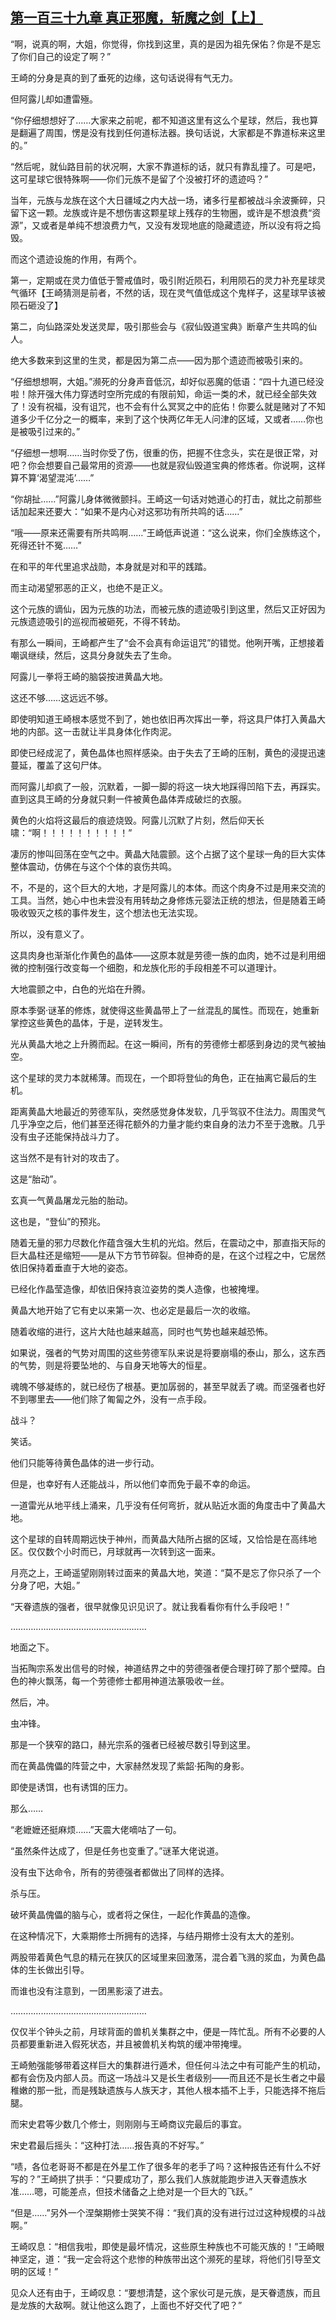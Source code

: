 ## [第一百三十九章 真正邪魔，斩魔之剑【上】](https://www.xxbiquge.com/11_11207/9215519.html)


  “啊，说真的啊，大姐，你觉得，你找到这里，真的是因为祖先保佑？你是不是忘了你们自己的设定了啊？”

  王崎的分身是真的到了垂死的边缘，这句话说得有气无力。

  但阿露儿却如遭雷殛。

  “你仔细想想好了……大家来之前呢，都不知道这里有这么个星球，然后，我也算是翻遍了周围，愣是没有找到任何道标法器。换句话说，大家都是不靠道标来这里的。”

  “然后呢，就仙路目前的状况啊，大家不靠道标的话，就只有靠乱撞了。可是吧，这可星球它很特殊啊——你们元族不是留了个没被打坏的遗迹吗？”

  当年，元族与龙族在这个大日疆域之内大战一场，诸多行星都被战斗余波撕碎，只留下这一颗。龙族或许是不想伤害这颗星球上残存的生物圈，或许是不想浪费“资源”，又或者是单纯不想浪费力气，又没有发现地底的隐藏遗迹，所以没有将之捣毁。

  而这个遗迹设施的作用，有两个。

  第一，定期或在灵力值低于警戒值时，吸引附近陨石，利用陨石的灵力补充星球灵气循环【王崎猜测是前者，不然的话，现在灵气值低成这个鬼样子，这星球早该被陨石砸没了】

  第二，向仙路深处发送灵犀，吸引那些会与《寂仙毁道宝典》断章产生共鸣的仙人。

  绝大多数来到这里的生灵，都是因为第二点——因为那个遗迹而被吸引来的。

  “仔细想想啊，大姐。”濒死的分身声音低沉，却好似恶魔的低语：“四十九道已经没啦！除开强大伟力穿透时空所完成的有限前知，命运一类的术，就已经全部失效了！没有祝福，没有诅咒，也不会有什么冥冥之中的庇佑！你要么就是赌对了不知道多少千亿分之一的概率，来到了这个快两亿年无人问津的区域，又或者……你也是被吸引过来的。”

  “仔细想一想啊……当时你受了伤，很重的伤，把握不住念头，实在是很正常，对吧？你会想要自己最常用的资源——也就是寂仙毁道宝典的修炼者。你说啊，这样算不算‘渴望混沌’……”

  “你胡扯……”阿露儿身体微微颤抖。王崎这一句话对她道心的打击，就比之前那些话加起来还要大：“如果不是内心对这邪功有所共鸣的话……”

  “哦——原来还需要有所共鸣啊……”王崎低声说道：“这么说来，你们全族练这个，死得还针不冤……”

  在和平的年代里追求战勋，本身就是对和平的践踏。

  而主动渴望邪恶的正义，也绝不是正义。

  这个元族的谪仙，因为元族的功法，而被元族的遗迹吸引到这里，然后又正好因为元族遗迹吸引的巡视而被砸死，不得不转劫。

  有那么一瞬间，王崎都产生了“会不会真有命运诅咒”的错觉。他咧开嘴，正想接着嘲讽继续，然后，这具分身就失去了生命。

  阿露儿一拳将王崎的脑袋按进黄晶大地。

  这还不够……这远远不够。

  即使明知道王崎根本感觉不到了，她也依旧再次挥出一拳，将这具尸体打入黄晶大地的内部。这一击就让半具身体化作肉泥。

  即使已经成泥了，黄色晶体也照样感染。由于失去了王崎的压制，黄色的浸提迅速蔓延，覆盖了这句尸体。

  而阿露儿却疯了一般，沉默着，一脚一脚的将这一块大地踩得凹陷下去，再踩实。直到这具王崎的分身就只剩一件被黄色晶体弄成破烂的衣服。

  黄色的火焰将这最后的痕迹烧毁。阿露儿沉默了片刻，然后仰天长啸：“啊！！！！！！！！！！”

  凄厉的惨叫回荡在空气之中。黄晶大陆震颤。这个占据了这个星球一角的巨大实体整体震动，仿佛在与这个个体的哀伤共鸣。

  不，不是的，这个巨大的大地，才是阿露儿的本体。而这个肉身不过是用来交流的工具。当然，她心中也未尝没有用转劫之身修炼元婴法正统的想法，但是随着王崎吸收毁灭之核的事件发生，这个想法也无法实现。

  所以，没有意义了。

  这具肉身也渐渐化作黄色的晶体——这原本就是劳德一族的血肉，她不过是利用细微的控制强行改变每一个细胞，和龙族化形的手段相差不可以道理计。

  大地震颤之中，白色的光焰在升腾。

  原本季弼·谜革的修炼，就使得这些黄晶带上了一丝混乱的属性。而现在，她重新掌控这些黄色的晶体，于是，逆转发生。

  光从黄晶大地之上升腾而起。在这一瞬间，所有的劳德修士都感到身边的灵气被抽空。

  这个星球的灵力本就稀薄。而现在，一个即将登仙的角色，正在抽离它最后的生机。

  距离黄晶大地最近的劳德军队，突然感觉身体发软，几乎驾驭不住法力。周围灵气几乎净空之后，他们甚至还得花额外的力量才能约束自身的法力不至于逸散。几乎没有虫子还能保持战斗力了。

  这当然不是有针对的攻击了。

  这是“胎动”。

  玄真一气黄晶屠龙元胎的胎动。

  这也是，“登仙”的预兆。

  随着无量的邪力尽数化作蕴含强大生机的光焰。然后，在震动之中，那直指天际的巨大晶柱还是缩短——是从下方节节碎裂。但神奇的是，在这个过程之中，它居然依旧保持着垂直于大地的姿态。

  已经化作晶莹造像，却依旧保持哀泣姿势的类人造像，也被掩埋。

  黄晶大地开始了它有史以来第一次、也必定是最后一次的收缩。

  随着收缩的进行，这片大陆也越来越高，同时也气势也越来越恐怖。

  如果说，强者的气势对周围的这些劳德军队来说是将要崩塌的泰山，那么，这东西的气势，则是将要坠地的、与自身天地等大的恒星。

  魂魄不够凝练的，就已经伤了根基。更加孱弱的，甚至早就丢了魂。而坚强者也好不到哪里去——他们除了匍匐之外，没有一点手段。

  战斗？

  笑话。

  他们只能等待黄色晶体的进一步行动。

  但是，也幸好有人还能战斗，所以他们幸而免于最不幸的命运。

  一道雷光从地平线上涌来，几乎没有任何弯折，就从贴近水面的角度击中了黄晶大地。

  这个星球的自转周期远快于神州，而黄晶大陆所占据的区域，又恰恰是在高纬地区。仅仅数个小时而已，月球就再一次转到这一面来。

  月亮之上，王崎遥望刚刚转过面来的黄晶大地，笑道：“莫不是忘了你只杀了一个分身了吧，大姐。”

  “天眷遗族的强者，很早就像见识见识了。就让我看看你有什么手段吧！”

  ………………………………………………

  地面之下。

  当拓陶宗系发出信号的时候，神道结界之中的劳德强者便合理打碎了那个壁障。白色的神火飘荡，每一个劳德修士都用神道法篆吸收一丝。

  然后，冲。

  虫冲锋。

  那是一个狭窄的路口，赫光宗系的强者已经被尽数引导到这里。

  而在黄晶傀儡的阵营之中，大家赫然发现了紫韶·拓陶的身影。

  即使是诱饵，也有诱饵的压力。

  那么……

  “老嬷嬷还挺麻烦……”天震大佬嘀咕了一句。

  “虽然条件达成了，但是任务也变重了。”谜革大佬说道。

  没有虫下达命令，所有的劳德强者都做出了同样的选择。

  杀与压。

  破坏黄晶傀儡的脑与心，或者将之保住，一起化作黄晶的造像。

  在这种情况下，大乘期修士所拥有的选择，与结丹期修士没有太大的差别。

  两股带着黄色气息的精元在狭仄的区域里来回激荡，混合着飞溅的浆血，为黄色晶体的生长做出引导。

  而谁也没有注意到，一团黑影滚了进去。

  ………………………………………………

  仅仅半个钟头之前，月球背面的兽机关集群之中，便是一阵忙乱。所有不必要的人员都要重新进入假死状态，并且被兽机关构筑的缓冲带掩埋。

  王崎勉强能够带着这样巨大的集群进行遁术，但任何斗法之中有可能产生的机动，都有会伤及内部人员。而这一场战斗又是长生者级别——而且还不是长生者之中最稚嫩的那一批，而是残缺遗族与人族天才，其他人根本插不上手，只能选择不拖后腿。

  而宋史君等少数几个修士，则刚刚与王崎商议完最后的事宜。

  宋史君最后摇头：“这种打法……报告真的不好写。”

  “啧，各位老哥哥不都是在外星工作了很多年的老手了吗？这种报告还有什么不好写的？”王崎拱了拱手：“只要成功了，那么我们人族就能跑步进入天眷遗族水准……嗯，可能差点，但技术储备之上绝对是一个巨大的飞跃。”

  “但是……”另外一个涅槃期修士哭笑不得：“我们真的没有进行过过这种规模的斗战啊。”

  王崎叹息：“相信我啦，即使是最坏情况，这些原生种族也不可能灭族的！”王崎眼神坚定，道：“我一定会将这个悲惨的种族带出这个濒死的星球，将他们引导至文明的区域！”

  见众人还有由于，王崎叹息：“要想清楚，这个家伙可是元族，是天眷遗族，而且是龙族的大敌啊。就让他这么跑了，上面也不好交代了吧？”
